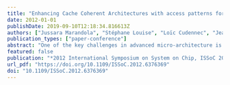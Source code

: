 ```yaml
---
title: "Enhancing Cache Coherent Architectures with access patterns for embedded manycore systems"
date: 2012-01-01
publishDate: 2019-09-10T12:18:34.816613Z
authors: ["Jussara Marandola", "Stéphane Louise", "Loïc Cudennec", "Jean-Thomas Acquaviva", admin]
publication_types: ["paper-conference"]
abstract: "One of the key challenges in advanced micro-architecture is to provide high performance hardware-components that work as application accelerators. In this paper, we present a Cache Coherent Architecture that optimizes memory accesses to patterns using both a hardware component and specialized instructions. The high performance hardware-component in our context is aimed at CMP (Chip Multi-Processing) and MPSoC (Multiprocessor System-on-Chip). A large number of applications targeted at embedded systems are known to read and write data in memory following regular memory access patterns. In our approach, memory access patterns are fed to a specific hardware accelerator that can be used to optimize cache consistency mechanisms by prefetching data and reducing the number of transactions. In this paper, we propose to analyze this component and its associated protocol that enhance a cache coherent system to perform speculative requests when access patterns are detected. The main contributions are the description of the system architecture providing the high-level overview of a specialized hardware component and the associated transaction message model. We also provide a first evaluation of our proposal, using code instrumentation of a parallel application."
featured: false
publication: "*2012 International Symposium on System on Chip, ISSoC 2012, Tampere, Finland, October 10-12, 2012*"
url_pdf: "https://doi.org/10.1109/ISSoC.2012.6376369"
doi: "10.1109/ISSoC.2012.6376369"
---
```



